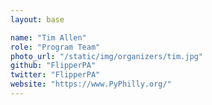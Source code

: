 ```yaml
---
layout: base

name: "Tim Allen"
role: "Program Team"
photo_url: "/static/img/organizers/tim.jpg"
github: "FlipperPA"
twitter: "FlipperPA"
website: "https://www.PyPhilly.org/"
---
```

